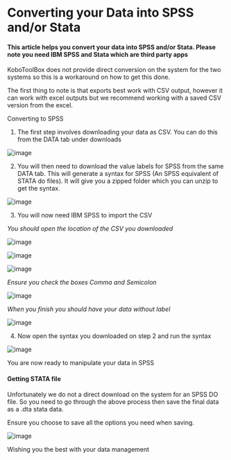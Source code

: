 # Converting your Data into SPSS and/or Stata

#### This article helps you convert your data into SPSS and/or Stata. Please note you need IBM SPSS and Stata which are third party apps

KoboToolBox does not provide direct conversion on the system for the two systems so this is a workaround on how to get this done.

The first thing to note is that exports best work with CSV output, however it can work with excel outputs but we recommend working with a saved CSV version from the excel.

Converting to SPSS

1. The first step involves downloading your data as CSV. You can do this from the DATA tab under downloads

![image](/images/converting_to_spss_and_stata/data_csv.jpg)

2. You will then need to download the value labels for SPSS from the same DATA tab. This will generate a syntax for SPSS (An SPSS equivalent of STATA do files). It will give you a zipped folder which you can unzip to get the syntax.

![image](/images/converting_to_spss_and_stata/zipped_folder.jpg)

3. You will now need IBM SPSS to import the CSV

*You should open the location of the CSV you downloaded*

![image](/images/converting_to_spss_and_stata/location_csv.jpg)

![image](/images/converting_to_spss_and_stata/delimited_csv.jpg)

![image](/images/converting_to_spss_and_stata/all_cases.jpg)

*Ensure you check the boxes Comma and Semicolon*

![image](/images/converting_to_spss_and_stata/comma_semicolon.jpg)

*When you finish you should have your data without label*

![image](/images/converting_to_spss_and_stata/without_label.jpg)

4. Now open the syntax you downloaded on step 2 and run the syntax

![image](/images/converting_to_spss_and_stata/run_syntax.jpg)


You are now ready to manipulate your data in SPSS

#### Getting STATA file 

Unfortunately we do not a direct download on the system for an SPSS DO file. So you need to go through the above process then save the final data as a .dta stata data. 

Ensure you choose to save all the options you need when saving.

![image](/images/converting_to_spss_and_stata/dta_data.jpg)

Wishing you the best with your data management
